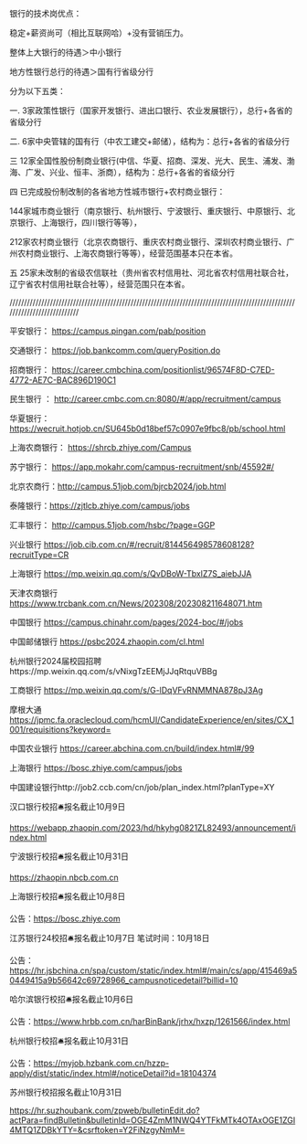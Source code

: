 银行的技术岗优点：

稳定+薪资尚可（相比互联网哈）+没有营销压力。

整体上大银行的待遇＞中小银行

地方性银行总行的待遇＞国有行省级分行

分为以下五类：

一.  3家政策性银行（国家开发银行、进出口银行、农业发展银行），总行+各省的省级分行

二.  6家中央管辖的国有行（中农工建交+邮储），结构为：总行+各省的省级分行

三  12家全国性股份制商业银行(中信、华夏、招商、深发、光大、民生、浦发、渤海、广发、兴业、恒丰、浙商），结构为：总行+各省的省级分行

四  已完成股份制改制的各省地方性城市银行+农村商业银行：

144家城市商业银行（南京银行、杭州银行、宁波银行、重庆银行、中原银行、北京银行、上海银行，四川银行等等），

212家农村商业银行（北京农商银行、重庆农村商业银行、深圳农村商业银行、广州农村商业银行、上海农商银行等等），经营范围基本只在本省。

五  25家未改制的省级农信联社（贵州省农村信用社、河北省农村信用社联合社，辽宁省农村信用社联合社等），经营范围只在本省。

///////////////////////////////////////////////////////////////////////////////////////////////////////////////////////////

平安银行：  https://campus.pingan.com/pab/position

交通银行：  https://job.bankcomm.com/queryPosition.do

招商银行：  https://career.cmbchina.com/positionlist/96574F8D-C7ED-4772-AE7C-BAC896D190C1

民生银行 ： http://career.cmbc.com.cn:8080/#/app/recruitment/campus

华夏银行：  https://wecruit.hotjob.cn/SU645b0d18bef57c0907e9fbc8/pb/school.html

上海农商银行：  https://shrcb.zhiye.com/Campus

苏宁银行：  https://app.mokahr.com/campus-recruitment/snb/45592#/

北京农商行：http://campus.51job.com/bjrcb2024/job.html

泰隆银行：https://zjtlcb.zhiye.com/campus/jobs

汇丰银行：    http://campus.51job.com/hsbc/?page=GGP

兴业银行    https://job.cib.com.cn/#/recruit/814456498578608128?recruitType=CR

上海银行   https://mp.weixin.qq.com/s/QvDBoW-TbxlZ7S_aiebJJA

天津农商银行  https://www.trcbank.com.cn/News/202308/202308211648071.htm

中国银行  https://campus.chinahr.com/pages/2024-boc/#/jobs

中国邮储银行   https://psbc2024.zhaopin.com/cl.html

杭州银行2024届校园招聘https://mp.weixin.qq.com/s/vNixgTzEEMjJJqRtquVBBg

工商银行  https://mp.weixin.qq.com/s/G-lDqVFvRNMMNA878pJ3Ag

摩根大通 https://jpmc.fa.oraclecloud.com/hcmUI/CandidateExperience/en/sites/CX_1001/requisitions?keyword=

中国农业银行 https://career.abchina.com.cn/build/index.html#/99

上海银行  https://bosc.zhiye.com/campus/jobs

中国建设银行http://job2.ccb.com/cn/job/plan_index.html?planType=XY

汉口银行校招🛎报名截止10月9日

https://webapp.zhaopin.com/2023/hd/hkyhg0821ZL82493/announcement/index.html

宁波银行校招🛎报名截止10月31日

https://zhaopin.nbcb.com.cn

上海银行校招🛎报名截止10月8日

公告：https://bosc.zhiye.com

江苏银行24校招🛎报名截止10月7日
笔试时间：10月18日

公告：https://hr.jsbchina.cn/spa/custom/static/index.html#/main/cs/app/415469a50449415a9b56642c69728966_campusnoticedetail?billid=10

哈尔滨银行校招🛎报名截止10月6日

公告：https://www.hrbb.com.cn/harBinBank/jrhx/hxzp/1261566/index.html

杭州银行校招🛎报名截止10月31日

公告：https://myjob.hzbank.com.cn/hzzp-apply/dist/static/index.html#/noticeDetail?id=18104374

苏州银行校招报名截止10月31日

https://hr.suzhoubank.com/zpweb/bulletinEdit.do?actPara=findBulletin&bulletinId=OGE4ZmM1NWQ4YTFkMTk4OTAxOGE1ZGI4MTQ1ZDBkYTY=&csrftoken=Y2FiNzgyNmM=






